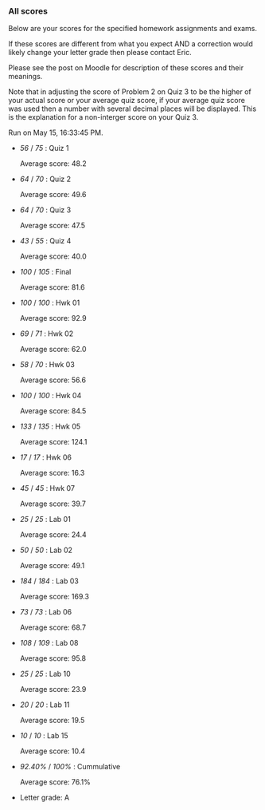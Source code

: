 ### All scores

Below are your scores for the specified homework assignments and exams.

If these scores are different from what you expect AND a correction would likely change your letter grade then please contact Eric.

Please see the post on Moodle for description of these scores and their meanings.


Note that in adjusting the score of Problem 2 on Quiz 3 to be the higher of your actual score or your average quiz score, if your average quiz score was used then a number with several decimal places will be displayed.  This is the explanation for a non-interger score on your Quiz 3.


Run on May 15, 16:33:45 PM.

+ _56_ /  _75_ : Quiz 1

  Average score: 48.2

+ _64_ /  _70_ : Quiz 2

  Average score: 49.6

+ _64_ /  _70_ : Quiz 3

  Average score: 47.5

+ _43_ /  _55_ : Quiz 4

  Average score: 40.0

+ _100_ /  _105_ : Final

  Average score: 81.6

+ _100_ /  _100_ : Hwk 01

  Average score: 92.9

+ _69_ /  _71_ : Hwk 02

  Average score: 62.0

+ _58_ /  _70_ : Hwk 03

  Average score: 56.6

+ _100_ /  _100_ : Hwk 04

  Average score: 84.5

+ _133_ /  _135_ : Hwk 05

  Average score: 124.1

+ _17_ /  _17_ : Hwk 06

  Average score: 16.3

+ _45_ /  _45_ : Hwk 07

  Average score: 39.7

+ _25_ /  _25_ : Lab 01

  Average score: 24.4

+ _50_ /  _50_ : Lab 02

  Average score: 49.1

+ _184_ /  _184_ : Lab 03

  Average score: 169.3

+ _73_ /  _73_ : Lab 06

  Average score: 68.7

+ _108_ /  _109_ : Lab 08

  Average score: 95.8

+ _25_ /  _25_ : Lab 10

  Average score: 23.9

+ _20_ /  _20_ : Lab 11

  Average score: 19.5

+ _10_ /  _10_ : Lab 15

  Average score: 10.4

+ _92.40%_ /  _100%_ : Cummulative

  Average score: 76.1%

+ Letter grade: A



